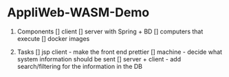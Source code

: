 # AppliWeb-WASM-Demo

1. Components
[] client
[] server with Spring + BD
[] computers that execute
[] docker images

2. Tasks
[] jsp client - make the front end prettier
[] machine - decide what system information should be sent
[] server + client - add search/filtering for the information in the DB


